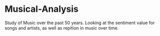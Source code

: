 # Musical-Analysis
Study of Music over the past 50 years. Looking at the sentiment value for songs and artists, as well as repition in music over time.
